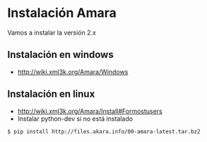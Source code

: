 
# Instalación Amara #
Vamos a instalar la versión 2.x

## Instalación en windows ##
  * http://wiki.xml3k.org/Amara/Windows
## Instalación en linux ##
  * http://wiki.xml3k.org/Amara/Install#Formostusers
  * Instalar python-dev si no está instalado

```
$ pip install http://files.akara.info/00-amara-latest.tar.bz2
```
